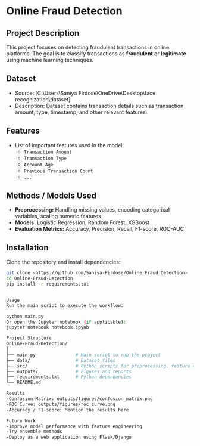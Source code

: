 # Online Fraud Detection

## Project Description
This project focuses on detecting fraudulent transactions in online platforms. The goal is to classify transactions as **fraudulent** or **legitimate** using machine learning techniques.

## Dataset
- Source: [C:\Users\Saniya Firdose\OneDrive\Desktop\face recognization\dataset]
- Description: Dataset contains transaction details such as transaction amount, type, timestamp, and other relevant features.

## Features
- List of important features used in the model:
  - `Transaction Amount`
  - `Transaction Type`
  - `Account Age`
  - `Previous Transaction Count`
  - `...`

## Methods / Models Used
- **Preprocessing:** Handling missing values, encoding categorical variables, scaling numeric features
- **Models:** Logistic Regression, Random Forest, XGBoost
- **Evaluation Metrics:** Accuracy, Precision, Recall, F1-score, ROC-AUC

## Installation
Clone the repository and install dependencies:

```bash
git clone <https://github.com/Saniya-Firdose/Online_Fraud_Detection>
cd Online-Fraud-Detection
pip install -r requirements.txt


Usage
Run the main script to execute the workflow:

python main.py
Or open the Jupyter notebook (if applicable):
jupyter notebook notebook.ipynb

Project Structure
Online-Fraud-Detection/
│
├── main.py               # Main script to run the project
├── data/                 # Dataset files
├── src/                  # Python scripts for preprocessing, feature engineering, modeling
├── outputs/              # Figures and reports
├── requirements.txt      # Python dependencies
└── README.md

Results
-Confusion Matrix: outputs/figures/confusion_matrix.png
-ROC Curve: outputs/figures/roc_curve.png
-Accuracy / F1-score: Mention the results here

Future Work
-Improve model performance with feature engineering
-Try ensemble methods
-Deploy as a web application using Flask/Django
